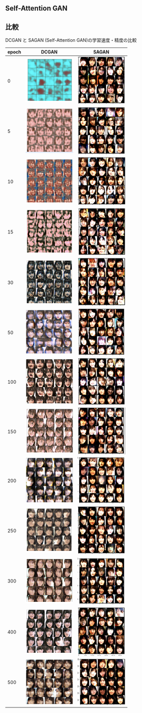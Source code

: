 ## Self-Attention GAN


## 比較
DCGAN と SAGAN (Self-Attention GAN)の学習速度・精度の比較

| epoch | DCGAN | SAGAN |
| --- | --- | --- |
| 0 | <img src="dcgan/0000.png" width="150"> |<img src="sagan/0000.png" width="150">|
| 5 | <img src="dcgan/0005.png" width="150"> |<img src="sagan/0005.png" width="150">|
| 10 | <img src="dcgan/0010.png" width="150"> |<img src="sagan/0010.png" width="150">|
| 15 | <img src="dcgan/0015.png" width="150"> |<img src="sagan/0015.png" width="150">|
| 30 | <img src="dcgan/0030.png" width="150"> |<img src="sagan/0030.png" width="150">|
| 50 | <img src="dcgan/0050.png" width="150"> |<img src="sagan/0050.png" width="150">|
| 100 | <img src="dcgan/0100.png" width="150"> |<img src="sagan/0100.png" width="150">|
| 150 | <img src="dcgan/0150.png" width="150"> |<img src="sagan/0150.png" width="150">|
| 200 | <img src="dcgan/0200.png" width="150"> |<img src="sagan/0200.png" width="150">|
| 250 | <img src="dcgan/0250.png" width="150"> |<img src="sagan/0250.png" width="150">|
| 300 | <img src="dcgan/0300.png" width="150"> |<img src="sagan/0300.png" width="150">|
| 400 | <img src="dcgan/0400.png" width="150"> |<img src="sagan/0400.png" width="150">|
| 500 | <img src="dcgan/0500.png" width="150"> |<img src="sagan/0500.png" width="150">|
